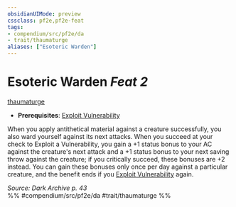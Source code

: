 ```yaml
---
obsidianUIMode: preview
cssclass: pf2e,pf2e-feat
tags:
- compendium/src/pf2e/da
- trait/thaumaturge
aliases: ["Esoteric Warden"]
---
```

# Esoteric Warden  *Feat 2*  
[thaumaturge](Reference/Rules/Traits/thaumaturge-da.md "Thaumaturge Class Trait")  

- **Prerequisites**: [Exploit Vulnerability](exploit-vulnerability-da.md)

When you apply antithetical material against a creature successfully, you also ward yourself against its next attacks. When you succeed at your check to Exploit a Vulnerability, you gain a +1 status bonus to your AC against the creature's next attack and a +1 status bonus to your next saving throw against the creature; if you critically succeed, these bonuses are +2 instead. You can gain these bonuses only once per day against a particular creature, and the benefit ends if you [Exploit Vulnerability](exploit-vulnerability-da.md) again.

*Source: Dark Archive p. 43*  
%% #compendium/src/pf2e/da #trait/thaumaturge %%